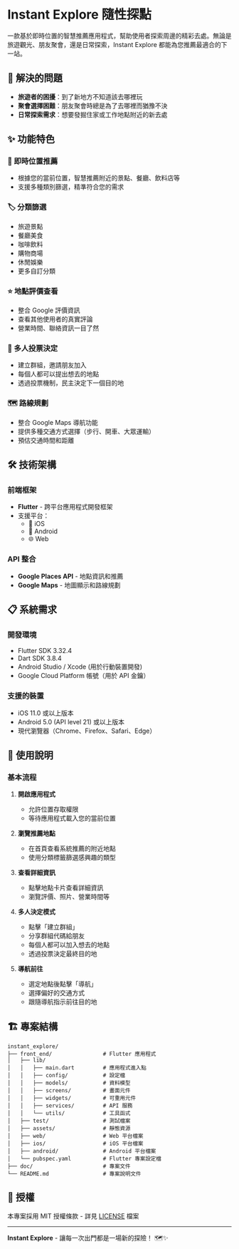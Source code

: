 # Instant Explore 隨性探點

一款基於即時位置的智慧推薦應用程式，幫助使用者探索周邊的精彩去處。無論是旅遊觀光、朋友聚會，還是日常探索，Instant Explore 都能為您推薦最適合的下一站。

## 🎯 解決的問題

- **旅遊者的困擾**：到了新地方不知道該去哪裡玩
- **聚會選擇困難**：朋友聚會時總是為了去哪裡而猶豫不決  
- **日常探索需求**：想要發掘住家或工作地點附近的新去處

## ✨ 功能特色

### 📍 即時位置推薦
- 根據您的當前位置，智慧推薦附近的景點、餐廳、飲料店等
- 支援多種類別篩選，精準符合您的需求

### 🏷️ 分類篩選
- 旅遊景點
- 餐廳美食
- 咖啡飲料
- 購物商場
- 休閒娛樂
- 更多自訂分類

### ⭐ 地點評價查看
- 整合 Google 評價資訊
- 查看其他使用者的真實評論
- 營業時間、聯絡資訊一目了然

### 👥 多人投票決定
- 建立群組，邀請朋友加入
- 每個人都可以提出想去的地點
- 透過投票機制，民主決定下一個目的地

### 🗺️ 路線規劃
- 整合 Google Maps 導航功能
- 提供多種交通方式選擇（步行、開車、大眾運輸）
- 預估交通時間和距離

## 🛠️ 技術架構

### 前端框架
- **Flutter** - 跨平台應用程式開發框架
- 支援平台：
  - 📱 iOS
  - 🤖 Android  
  - 🌐 Web

### API 整合
- **Google Places API** - 地點資訊和推薦
- **Google Maps** - 地圖顯示和路線規劃

## 📋 系統需求

### 開發環境
- Flutter SDK 3.32.4
- Dart SDK 3.8.4
- Android Studio / Xcode (用於行動裝置開發)
- Google Cloud Platform 帳號（用於 API 金鑰）

### 支援的裝置
- iOS 11.0 或以上版本
- Android 5.0 (API level 21) 或以上版本
- 現代瀏覽器（Chrome、Firefox、Safari、Edge）

## 📱 使用說明

### 基本流程

1. **開啟應用程式**
   - 允許位置存取權限
   - 等待應用程式載入您的當前位置

2. **瀏覽推薦地點**
   - 在首頁查看系統推薦的附近地點
   - 使用分類標籤篩選感興趣的類型

3. **查看詳細資訊**
   - 點擊地點卡片查看詳細資訊
   - 瀏覽評價、照片、營業時間等

4. **多人決定模式**
   - 點擊「建立群組」
   - 分享群組代碼給朋友
   - 每個人都可以加入想去的地點
   - 透過投票決定最終目的地

5. **導航前往**
   - 選定地點後點擊「導航」
   - 選擇偏好的交通方式
   - 跟隨導航指示前往目的地

## 🏗️ 專案結構

```
instant_explore/
├── front_end/                # Flutter 應用程式
│   ├── lib/
│   │   ├── main.dart         # 應用程式進入點
│   │   ├── config/           # 設定檔
│   │   ├── models/           # 資料模型
│   │   ├── screens/          # 畫面元件
│   │   ├── widgets/          # 可重用元件
│   │   ├── services/         # API 服務
│   │   └── utils/            # 工具函式
│   ├── test/                 # 測試檔案
│   ├── assets/               # 靜態資源
│   ├── web/                  # Web 平台檔案
│   ├── ios/                  # iOS 平台檔案
│   ├── android/              # Android 平台檔案
│   └── pubspec.yaml          # Flutter 專案設定檔
├── doc/                      # 專案文件
└── README.md                 # 專案說明文件
```

## 📝 授權

本專案採用 MIT 授權條款 - 詳見 [LICENSE](LICENSE) 檔案

---

**Instant Explore** - 讓每一次出門都是一場新的探險！ 🗺️✨